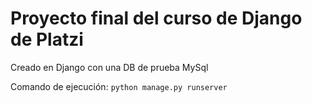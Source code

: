# Proyecto final del curso de Django de Platzi

Creado en Django con una DB de prueba MySql

Comando de ejecución: `python manage.py runserver`